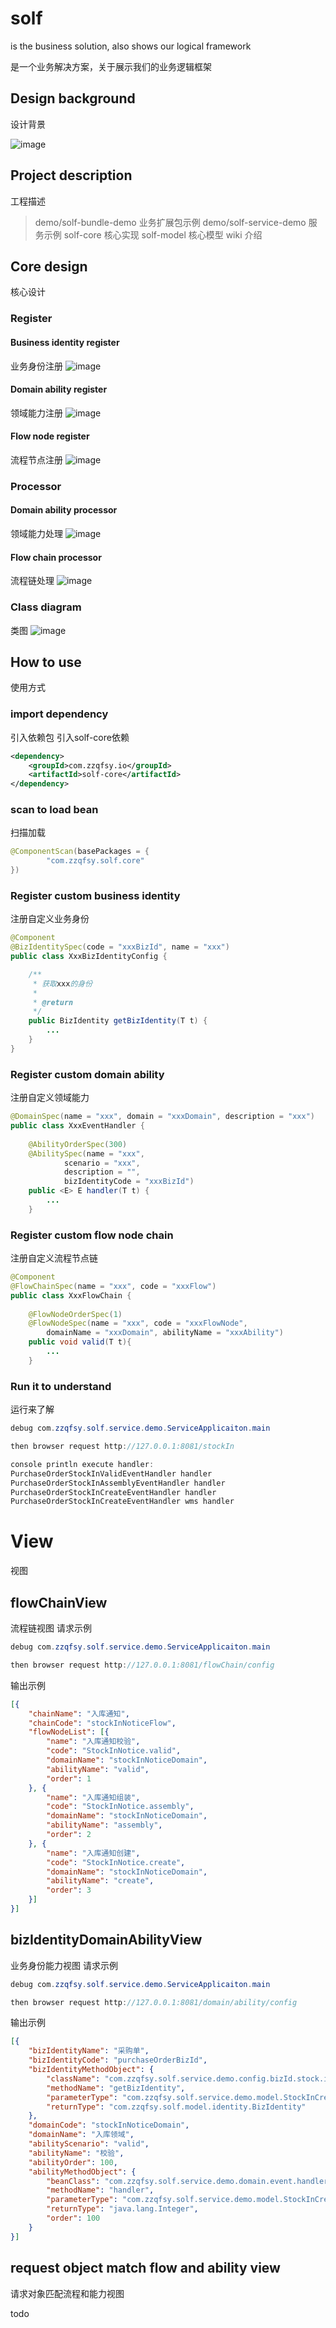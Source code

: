 # solf
is the business solution, also shows our logical framework 

是一个业务解决方案，关于展示我们的业务逻辑框架

## Design background
设计背景

![image](https://zzqfsy.github.io/image/solf/solf-origin.drawio.png)

## Project description
工程描述
> demo/solf-bundle-demo
> 业务扩展包示例
> demo/solf-service-demo
> 服务示例
> solf-core
> 核心实现
> solf-model
> 核心模型
> wiki
> 介绍
    

## Core design
核心设计

### Register
#### Business identity register
业务身份注册
![image](https://zzqfsy.github.io/image/solf/Solf%20Degin%20Biz%20Identity%20Register.jpg)

#### Domain ability register
领域能力注册
![image](https://zzqfsy.github.io/image/solf/Solf%20Degin%20Doamin%20Ability%20Register.png)

#### Flow node register
流程节点注册
![image](https://zzqfsy.github.io/image/solf/Solf%20Degin%20Flow%20Register.png)

### Processor
#### Domain ability processor
领域能力处理
![image](https://zzqfsy.github.io/image/solf/Solf%20Design%20Domain%20handler.png)

#### Flow chain processor
流程链处理
![image](https://zzqfsy.github.io/image/solf/Solf%20Design%20Flow%20handler.png)

### Class diagram
类图
![image](https://zzqfsy.github.io/image/solf/solf-class-graph.drawio.png)

## How to use
使用方式

### import dependency
引入依赖包
引入solf-core依赖
```xml
<dependency>
    <groupId>com.zzqfsy.io</groupId>
    <artifactId>solf-core</artifactId>
</dependency>
```

### scan to load bean
扫描加载
```java
@ComponentScan(basePackages = {
        "com.zzqfsy.solf.core"
})
```
### Register custom business identity
注册自定义业务身份
```java
@Component
@BizIdentitySpec(code = "xxxBizId", name = "xxx")
public class XxxBizIdentityConfig {

    /**
     * 获取xxx的身份
     *
     * @return
     */
    public BizIdentity getBizIdentity(T t) {
        ...
    }
}
```

### Register custom domain ability
注册自定义领域能力
```java
@DomainSpec(name = "xxx", domain = "xxxDomain", description = "xxx")
public class XxxEventHandler {
    
    @AbilityOrderSpec(300)
    @AbilitySpec(name = "xxx", 
            scenario = "xxx", 
            description = "", 
            bizIdentityCode = "xxxBizId")
    public <E> E handler(T t) {
        ...
    }
```

### Register custom flow node chain
注册自定义流程节点链
```java
@Component
@FlowChainSpec(name = "xxx", code = "xxxFlow")
public class XxxFlowChain {
    
    @FlowNodeOrderSpec(1)
    @FlowNodeSpec(name = "xxx", code = "xxxFlowNode",
        domainName = "xxxDomain", abilityName = "xxxAbility")
    public void valid(T t){
        ...
    }
```

### Run it to understand
运行来了解
```java
debug com.zzqfsy.solf.service.demo.ServiceApplicaiton.main

then browser request http://127.0.0.1:8081/stockIn

console println execute handler:
PurchaseOrderStockInValidEventHandler handler
PurchaseOrderStockInAssemblyEventHandler handler
PurchaseOrderStockInCreateEventHandler handler
PurchaseOrderStockInCreateEventHandler wms handler
```

# View
视图

## flowChainView
流程链视图
请求示例
```java
debug com.zzqfsy.solf.service.demo.ServiceApplicaiton.main

then browser request http://127.0.0.1:8081/flowChain/config
```
输出示例
```json
[{
	"chainName": "入库通知",
	"chainCode": "stockInNoticeFlow",
	"flowNodeList": [{
		"name": "入库通知校验",
		"code": "StockInNotice.valid",
		"domainName": "stockInNoticeDomain",
		"abilityName": "valid",
		"order": 1
	}, {
		"name": "入库通知组装",
		"code": "StockInNotice.assembly",
		"domainName": "stockInNoticeDomain",
		"abilityName": "assembly",
		"order": 2
	}, {
		"name": "入库通知创建",
		"code": "StockInNotice.create",
		"domainName": "stockInNoticeDomain",
		"abilityName": "create",
		"order": 3
	}]
}]
```

## bizIdentityDomainAbilityView
业务身份能力视图
请求示例
```java
debug com.zzqfsy.solf.service.demo.ServiceApplicaiton.main

then browser request http://127.0.0.1:8081/domain/ability/config
```
输出示例
```json
[{
	"bizIdentityName": "采购单",
	"bizIdentityCode": "purchaseOrderBizId",
	"bizIdentityMethodObject": {
		"className": "com.zzqfsy.solf.service.demo.config.bizId.stock.in.PurchaseOrderBizIdentityConfig",
		"methodName": "getBizIdentity",
		"parameterType": "com.zzqfsy.solf.service.demo.model.StockInCreateCmd",
		"returnType": "com.zzqfsy.solf.model.identity.BizIdentity"
	},
	"domainCode": "stockInNoticeDomain",
	"domainName": "入库领域",
	"abilityScenario": "valid",
	"abilityName": "校验",
	"abilityOrder": 100,
	"abilityMethodObject": {
		"beanClass": "com.zzqfsy.solf.service.demo.domain.event.handler.stock.in.notice.valid.PurchaseOrderStockInValidEventHandler",
		"methodName": "handler",
		"parameterType": "com.zzqfsy.solf.service.demo.model.StockInCreateCmd",
		"returnType": "java.lang.Integer",
		"order": 100
	}
}]
```

## request object match flow and ability view
请求对象匹配流程和能力视图

todo 